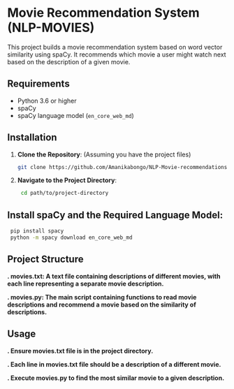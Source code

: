 # Movie Recommendation System (NLP-MOVIES)

This project builds a movie recommendation system based on word vector similarity using spaCy. It recommends which movie a user might watch next based on the description of a given movie.

## Requirements

- Python 3.6 or higher
- spaCy
- spaCy language model (`en_core_web_md`)

## Installation

1. **Clone the Repository**: (Assuming you have the project files)
   ```sh
   git clone https://github.com/Amanikabongo/NLP-Movie-recommendationsys.git
   ```
2. **Navigate to the Project Directory**:
   ```sh
    cd path/to/project-directory
   ```
## Install spaCy and the Required Language Model:
   ```sh
    pip install spacy
    python -m spacy download en_core_web_md
   ```
## Project Structure
**. movies.txt: A text file containing descriptions of different movies, with each line representing a separate movie description.**

**. movies.py: The main script containing functions to read movie descriptions and recommend a movie based on the similarity of descriptions.**
## Usage
**. Ensure movies.txt file is in the project directory.**

**. Each line in movies.txt file  should be a description of a different movie.**

**. Execute movies.py to find the most similar movie to a given description.**
